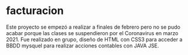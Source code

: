 # facturacion
Este proyecto se empezó a realizar a finales de febrero pero no se pudo acabar porque las clases se suspendieron por el Coronavirus en marzo 2021. Fue realizado en grupo, diseño de HTML con CSS3 para acceder a BBDD mysquel para realizar acciones contables con JAVA JSE.
